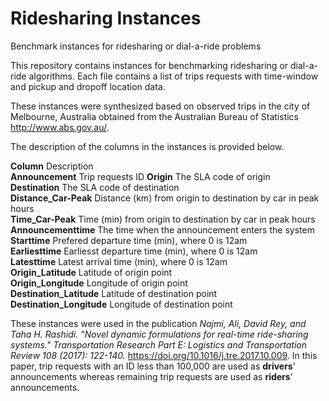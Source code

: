 # Ridesharing Instances 
Benchmark instances for ridesharing or dial-a-ride problems

This repository contains instances for benchmarking ridesharing or dial-a-ride algorithms. Each file contains a list of trips requests with time-window and pickup and dropoff location data.

These instances were synthesized based on observed trips in the city of Melbourne, Australia obtained from the Australian Bureau of Statistics http://www.abs.gov.au/.

The description of the columns in the instances is provided below.

**Column**  Description  
**Announcement**  Trip requests ID
**Origin**  The SLA code of origin  
**Destination** The SLA code of destination  
**Distance_Car-Peak** Distance (km) from origin to destination by car in peak hours  
**Time_Car-Peak**    Time (min) from origin to destination by car in peak hours  
**Announcementtime**    The time when the announcement enters the system  
**Starttime**    Prefered departure time (min), where 0 is 12am  
**Earliesttime**    Earliesst departure time (min), where 0 is 12am    
**Latesttime**    Latest arrival time (min), where 0 is 12am    
**Origin_Latitude**    Latitude of origin point  
**Origin_Longitude**    Longitude of origin point  
**Destination_Latitude**    Latitude of destination point  
**Destination_Longitude**    Longitude of destination point  

These instances were used in the publication _Najmi, Ali, David Rey, and Taha H. Rashidi. "Novel dynamic formulations for real-time ride-sharing systems." Transportation Research Part E: Logistics and Transportation Review 108 (2017): 122-140._ https://doi.org/10.1016/j.tre.2017.10.009. In this paper, trip requests with an ID less than 100,000 are used as **drivers**' announcements whereas remaining trip requests are used as **riders**' announcements.
